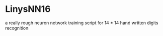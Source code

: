 # LinysNN16
a really rough neuron network training script for 14 * 14 hand written digits recognition
